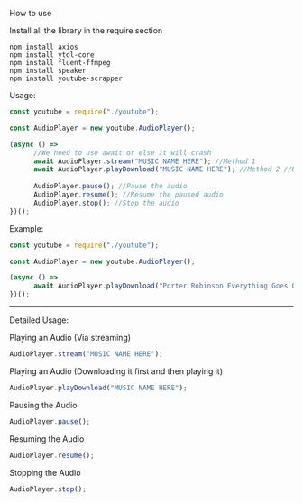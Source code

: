 How to use

Install all the library in the require section

```batch
npm install axios
npm install ytdl-core
npm install fluent-ffmpeg
npm install speaker
npm install youtube-scrapper
```

Usage:

```javascript
const youtube = require("./youtube");

const AudioPlayer = new youtube.AudioPlayer();

(async () =>
      //We need to use await or else it will crash
      await AudioPlayer.stream("MUSIC NAME HERE"); //Method 1
      await AudioPlayer.playDownload("MUSIC NAME HERE"); //Method 2 //Use this one if you are having problem with the 1st method
      
      AudioPlayer.pause(); //Pause the audio
      AudioPlayer.resume(); //Resume the paused audio
      AudioPlayer.stop(); //Stop the audio
})();
```



Example:

```javascript
const youtube = require("./youtube");

const AudioPlayer = new youtube.AudioPlayer();

(async () =>
      await AudioPlayer.playDownload("Porter Robinson Everything Goes On");
})();
```


-----------------


Detailed Usage:


Playing an Audio (Via streaming)
```javascript
AudioPlayer.stream("MUSIC NAME HERE");
```

Playing an Audio (Downloading it first and then playing it)
```javascript
AudioPlayer.playDownload("MUSIC NAME HERE");
```

Pausing the Audio
```javascript
AudioPlayer.pause();
```

Resuming the Audio
```javascript
AudioPlayer.resume();
```

Stopping the Audio
```javascript
AudioPlayer.stop();
```
